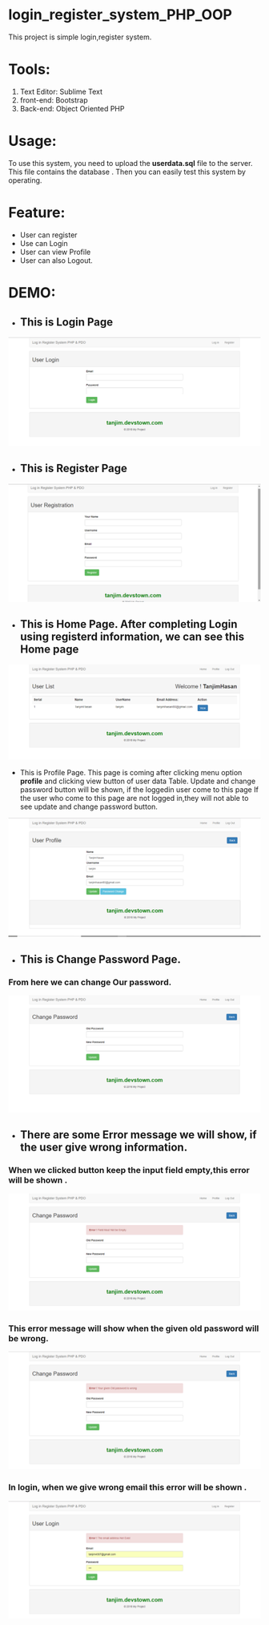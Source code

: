 # login_register_system_PHP_OOP
This project is simple login,register system.

# __Tools__: 
1) Text Editor: Sublime Text
2) front-end: Bootstrap
3) Back-end: Object Oriented PHP

# __Usage__: 
To use this system, you need to upload the __userdata.sql__ file to the server. This file contains the database . Then you can easily test this system by operating.

# __Feature__:
* User can register 
* Use can Login
* User can view Profile
* User can also Logout.

# __DEMO__:
* ## This is Login Page
![alt text](/images/lr1.png)

* ## This is Register Page
![alt text](/images/lr2.png)

* ## This is Home Page. After completing Login using registerd information, we can see this Home page
![alt text](/images/lr3.png)

* This is Profile Page. This page is coming after clicking menu option  __profile__  and clicking view button of user data Table.
Update and change password button will be shown, if the loggedin user come to this page
If the user who come to this page are not logged in,they will not able to see update and change password button.

![alt text](/images/lr4.png)

* ## This is Change Password Page.
 ### From here we can change Our password.
![alt text](/images/lr5.png)

* ## There are some Error message we will show, if the user give wrong information.
### When we clicked button keep the input field empty,this error will be shown .
![alt text](/images/lrerror1.png)
### This error message will show when the given old password will be wrong.
![alt text](/images/lrerror2.png)

### In login, when we give wrong email this error will be shown .
![alt text](/images/lrerror3.png)
